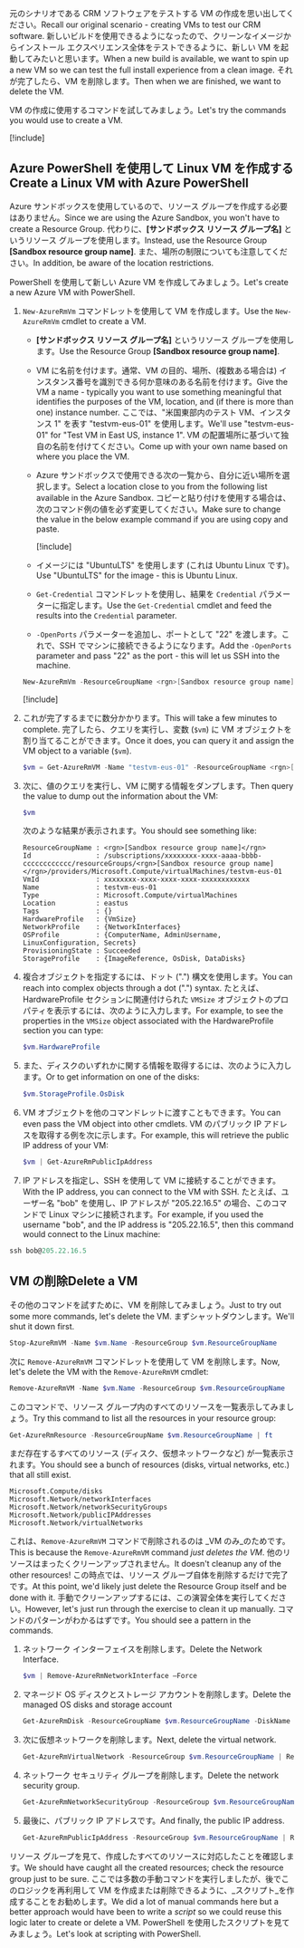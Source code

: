 <span data-ttu-id="ad9f6-101">元のシナリオである CRM ソフトウェアをテストする VM の作成を思い出してください。</span><span class="sxs-lookup"><span data-stu-id="ad9f6-101">Recall our original scenario - creating VMs to test our CRM software.</span></span> <span data-ttu-id="ad9f6-102">新しいビルドを使用できるようになったので、クリーンなイメージからインストール エクスペリエンス全体をテストできるように、新しい VM を起動してみたいと思います。</span><span class="sxs-lookup"><span data-stu-id="ad9f6-102">When a new build is available, we want to spin up a new VM so we can test the full install experience from a clean image.</span></span> <span data-ttu-id="ad9f6-103">それが完了したら、VM を削除します。</span><span class="sxs-lookup"><span data-stu-id="ad9f6-103">Then when we are finished, we want to delete the VM.</span></span>

<span data-ttu-id="ad9f6-104">VM の作成に使用するコマンドを試してみましょう。</span><span class="sxs-lookup"><span data-stu-id="ad9f6-104">Let's try the commands you would use to create a VM.</span></span>

<!-- Activate the sandbox -->
[!include[](../../../includes/azure-sandbox-activate.md)]

## <a name="create-a-linux-vm-with-azure-powershell"></a><span data-ttu-id="ad9f6-105">Azure PowerShell を使用して Linux VM を作成する</span><span class="sxs-lookup"><span data-stu-id="ad9f6-105">Create a Linux VM with Azure PowerShell</span></span>

<span data-ttu-id="ad9f6-106">Azure サンドボックスを使用しているので、リソース グループを作成する必要はありません。</span><span class="sxs-lookup"><span data-stu-id="ad9f6-106">Since we are using the Azure Sandbox, you won't have to create a Resource Group.</span></span> <span data-ttu-id="ad9f6-107">代わりに、**<rgn>[サンドボックス リソース グループ名]</rgn>** というリソース グループを使用します。</span><span class="sxs-lookup"><span data-stu-id="ad9f6-107">Instead, use the Resource Group **<rgn>[Sandbox resource group name]</rgn>**.</span></span> <span data-ttu-id="ad9f6-108">また、場所の制限についても注意してください。</span><span class="sxs-lookup"><span data-stu-id="ad9f6-108">In addition, be aware of the location restrictions.</span></span>

<span data-ttu-id="ad9f6-109">PowerShell を使用して新しい Azure VM を作成してみましょう。</span><span class="sxs-lookup"><span data-stu-id="ad9f6-109">Let's create a new Azure VM with PowerShell.</span></span>

1. <span data-ttu-id="ad9f6-110">`New-AzureRmVm` コマンドレットを使用して VM を作成します。</span><span class="sxs-lookup"><span data-stu-id="ad9f6-110">Use the `New-AzureRmVm` cmdlet to create a VM.</span></span>
    - <span data-ttu-id="ad9f6-111">**<rgn>[サンドボックス リソース グループ名]</rgn>** というリソース グループを使用します。</span><span class="sxs-lookup"><span data-stu-id="ad9f6-111">Use the Resource Group **<rgn>[Sandbox resource group name]</rgn>**.</span></span>
    - <span data-ttu-id="ad9f6-112">VM に名前を付けます。通常、VM の目的、場所、(複数ある場合は) インスタンス番号を識別できる何か意味のある名前を付けます。</span><span class="sxs-lookup"><span data-stu-id="ad9f6-112">Give the VM a name - typically you want to use something meaningful that identifies the purposes of the VM, location, and (if there is more than one) instance number.</span></span> <span data-ttu-id="ad9f6-113">ここでは、"米国東部内のテスト VM、インスタンス 1" を表す "testvm-eus-01" を使用します。</span><span class="sxs-lookup"><span data-stu-id="ad9f6-113">We'll use "testvm-eus-01" for "Test VM in East US, instance 1".</span></span> <span data-ttu-id="ad9f6-114">VM の配置場所に基づいて独自の名前を付けてください。</span><span class="sxs-lookup"><span data-stu-id="ad9f6-114">Come up with your own name based on where you place the VM.</span></span>
    - <span data-ttu-id="ad9f6-115">Azure サンドボックスで使用できる次の一覧から、自分に近い場所を選択します。</span><span class="sxs-lookup"><span data-stu-id="ad9f6-115">Select a location close to you from the following list available in the Azure Sandbox.</span></span> <span data-ttu-id="ad9f6-116">コピーと貼り付けを使用する場合は、次のコマンド例の値を必ず変更してください。</span><span class="sxs-lookup"><span data-stu-id="ad9f6-116">Make sure to change the value in the below example command if you are using copy and paste.</span></span>

        [!include[](../../../includes/azure-sandbox-regions-note.md)]

    - <span data-ttu-id="ad9f6-117">イメージには "UbuntuLTS" を使用します (これは Ubuntu Linux です)。</span><span class="sxs-lookup"><span data-stu-id="ad9f6-117">Use "UbuntuLTS" for the image - this is Ubuntu Linux.</span></span>
    - <span data-ttu-id="ad9f6-118">`Get-Credential` コマンドレットを使用し、結果を `Credential` パラメーターに指定します。</span><span class="sxs-lookup"><span data-stu-id="ad9f6-118">Use the `Get-Credential` cmdlet and feed the results into the `Credential` parameter.</span></span>
    - <span data-ttu-id="ad9f6-119">`-OpenPorts` パラメーターを追加し、ポートとして "22" を渡します。これで、SSH でマシンに接続できるようになります。</span><span class="sxs-lookup"><span data-stu-id="ad9f6-119">Add the `-OpenPorts` parameter and pass "22" as the port - this will let us SSH into the machine.</span></span>
 
    ```powershell
    New-AzureRmVm -ResourceGroupName <rgn>[Sandbox resource group name]</rgn> -Name "testvm-eus-01" -Credential (Get-Credential) -Location "East US" -Image UbuntuLTS -OpenPorts 22
    ```

    [!include[](../../../includes/azure-cloudshell-copy-paste-tip.md)]
    
1. <span data-ttu-id="ad9f6-120">これが完了するまでに数分かかります。</span><span class="sxs-lookup"><span data-stu-id="ad9f6-120">This will take a few minutes to complete.</span></span> <span data-ttu-id="ad9f6-121">完了したら、クエリを実行し、変数 (`$vm`) に VM オブジェクトを割り当てることができます。</span><span class="sxs-lookup"><span data-stu-id="ad9f6-121">Once it does, you can query it and assign the VM object to a variable (`$vm`).</span></span>

    ```powershell
    $vm = Get-AzureRmVM -Name "testvm-eus-01" -ResourceGroupName <rgn>[Sandbox resource group name]</rgn>
    ```
    
1. <span data-ttu-id="ad9f6-122">次に、値のクエリを実行し、VM に関する情報をダンプします。</span><span class="sxs-lookup"><span data-stu-id="ad9f6-122">Then query the value to dump out the information about the VM:</span></span>

    ```powershell
    $vm
    ```

    <span data-ttu-id="ad9f6-123">次のような結果が表示されます。</span><span class="sxs-lookup"><span data-stu-id="ad9f6-123">You should see something like:</span></span>

    ```output
    ResourceGroupName : <rgn>[Sandbox resource group name]</rgn>
    Id                : /subscriptions/xxxxxxxx-xxxx-aaaa-bbbb-cccccccccccc/resourceGroups/<rgn>[Sandbox resource group name]</rgn>/providers/Microsoft.Compute/virtualMachines/testvm-eus-01
    VmId              : xxxxxxxx-xxxx-xxxx-xxxx-xxxxxxxxxxxx
    Name              : testvm-eus-01
    Type              : Microsoft.Compute/virtualMachines
    Location          : eastus
    Tags              : {}
    HardwareProfile   : {VmSize}
    NetworkProfile    : {NetworkInterfaces}
    OSProfile         : {ComputerName, AdminUsername, LinuxConfiguration, Secrets}
    ProvisioningState : Succeeded
    StorageProfile    : {ImageReference, OsDisk, DataDisks}
    ```
    
1. <span data-ttu-id="ad9f6-124">複合オブジェクトを指定するには、ドット (".") 構文を使用します。</span><span class="sxs-lookup"><span data-stu-id="ad9f6-124">You can reach into complex objects through a dot (".") syntax.</span></span> <span data-ttu-id="ad9f6-125">たとえば、HardwareProfile セクションに関連付けられた `VMSize` オブジェクトのプロパティを表示するには、次のように入力します。</span><span class="sxs-lookup"><span data-stu-id="ad9f6-125">For example, to see the properties in the `VMSize` object associated with the HardwareProfile section you can type:</span></span>

    ```powershell
    $vm.HardwareProfile
    ```

1. <span data-ttu-id="ad9f6-126">また、ディスクのいずれかに関する情報を取得するには、次のように入力します。</span><span class="sxs-lookup"><span data-stu-id="ad9f6-126">Or to get information on one of the disks:</span></span>

    ```powershell
    $vm.StorageProfile.OsDisk
    ```

1. <span data-ttu-id="ad9f6-127">VM オブジェクトを他のコマンドレットに渡すこともできます。</span><span class="sxs-lookup"><span data-stu-id="ad9f6-127">You can even pass the VM object into other cmdlets.</span></span> <span data-ttu-id="ad9f6-128">VM のパブリック IP アドレスを取得する例を次に示します。</span><span class="sxs-lookup"><span data-stu-id="ad9f6-128">For example, this will retrieve the public IP address of your VM:</span></span>

    ```powershell
    $vm | Get-AzureRmPublicIpAddress
    ```

1. <span data-ttu-id="ad9f6-129">IP アドレスを指定し、SSH を使用して VM に接続することができます。</span><span class="sxs-lookup"><span data-stu-id="ad9f6-129">With the IP address, you can connect to the VM with SSH.</span></span> <span data-ttu-id="ad9f6-130">たとえば、ユーザー名 "bob" を使用し、IP アドレスが "205.22.16.5" の場合、このコマンドで Linux マシンに接続されます。</span><span class="sxs-lookup"><span data-stu-id="ad9f6-130">For example, if you used the username "bob", and the IP address is "205.22.16.5", then this command would connect to the Linux machine:</span></span>

```powershell
ssh bob@205.22.16.5
```

## <a name="delete-a-vm"></a><span data-ttu-id="ad9f6-131">VM の削除</span><span class="sxs-lookup"><span data-stu-id="ad9f6-131">Delete a VM</span></span>

<span data-ttu-id="ad9f6-132">その他のコマンドを試すために、VM を削除してみましょう。</span><span class="sxs-lookup"><span data-stu-id="ad9f6-132">Just to try out some more commands, let's delete the VM.</span></span> <span data-ttu-id="ad9f6-133">まずシャットダウンします。</span><span class="sxs-lookup"><span data-stu-id="ad9f6-133">We'll shut it down first.</span></span>

```powershell
Stop-AzureRmVM -Name $vm.Name -ResourceGroup $vm.ResourceGroupName
```

<span data-ttu-id="ad9f6-134">次に `Remove-AzureRmVM` コマンドレットを使用して VM を削除します。</span><span class="sxs-lookup"><span data-stu-id="ad9f6-134">Now, let's delete the VM with the `Remove-AzureRmVM` cmdlet:</span></span>

```powershell
Remove-AzureRmVM -Name $vm.Name -ResourceGroup $vm.ResourceGroupName
```

<span data-ttu-id="ad9f6-135">このコマンドで、リソース グループ内のすべてのリソースを一覧表示してみましょう。</span><span class="sxs-lookup"><span data-stu-id="ad9f6-135">Try this command to list all the resources in your resource group:</span></span>

```powershell
Get-AzureRmResource -ResourceGroupName $vm.ResourceGroupName | ft
```

<span data-ttu-id="ad9f6-136">まだ存在するすべてのリソース (ディスク、仮想ネットワークなど) が一覧表示されます。</span><span class="sxs-lookup"><span data-stu-id="ad9f6-136">You should see a bunch of resources (disks, virtual networks, etc.) that all still exist.</span></span> 

```output
Microsoft.Compute/disks
Microsoft.Network/networkInterfaces
Microsoft.Network/networkSecurityGroups
Microsoft.Network/publicIPAddresses
Microsoft.Network/virtualNetworks
```

<span data-ttu-id="ad9f6-137">これは、`Remove-AzureRmVM` コマンドで削除されるのは _VM のみ_のためです。</span><span class="sxs-lookup"><span data-stu-id="ad9f6-137">This is because the `Remove-AzureRmVM` command _just deletes the VM_.</span></span> <span data-ttu-id="ad9f6-138">他のリソースはまったくクリーンアップされません。</span><span class="sxs-lookup"><span data-stu-id="ad9f6-138">It doesn't cleanup any of the other resources!</span></span> <span data-ttu-id="ad9f6-139">この時点では、リソース グループ自体を削除するだけで完了です。</span><span class="sxs-lookup"><span data-stu-id="ad9f6-139">At this point, we'd likely just delete the Resource Group itself and be done with it.</span></span> <span data-ttu-id="ad9f6-140">手動でクリーンアップするには、この演習全体を実行してください。</span><span class="sxs-lookup"><span data-stu-id="ad9f6-140">However, let's just run through the exercise to clean it up manually.</span></span> <span data-ttu-id="ad9f6-141">コマンドのパターンがわかるはずです。</span><span class="sxs-lookup"><span data-stu-id="ad9f6-141">You should see a pattern in the commands.</span></span>

1. <span data-ttu-id="ad9f6-142">ネットワーク インターフェイスを削除します。</span><span class="sxs-lookup"><span data-stu-id="ad9f6-142">Delete the Network Interface.</span></span>

    ```powershell
    $vm | Remove-AzureRmNetworkInterface –Force
    ```
    
1. <span data-ttu-id="ad9f6-143">マネージド OS ディスクとストレージ アカウントを削除します。</span><span class="sxs-lookup"><span data-stu-id="ad9f6-143">Delete the managed OS disks and storage account</span></span>

    ```powershell
    Get-AzureRmDisk -ResourceGroupName $vm.ResourceGroupName -DiskName $vm.StorageProfile.OSDisk.Name | Remove-AzureRmDisk -Force
    ```

1. <span data-ttu-id="ad9f6-144">次に仮想ネットワークを削除します。</span><span class="sxs-lookup"><span data-stu-id="ad9f6-144">Next, delete the virtual network.</span></span>

    ```powershell
    Get-AzureRmVirtualNetwork -ResourceGroup $vm.ResourceGroupName | Remove-AzureRmVirtualNetwork -Force
    ```

1. <span data-ttu-id="ad9f6-145">ネットワーク セキュリティ グループを削除します。</span><span class="sxs-lookup"><span data-stu-id="ad9f6-145">Delete the network security group.</span></span>

    ```powershell
    Get-AzureRmNetworkSecurityGroup -ResourceGroup $vm.ResourceGroupName | Remove-AzureRmNetworkSecurityGroup -Force
    ```

1. <span data-ttu-id="ad9f6-146">最後に、パブリック IP アドレスです。</span><span class="sxs-lookup"><span data-stu-id="ad9f6-146">And finally, the public IP address.</span></span>

    ```powershell
    Get-AzureRmPublicIpAddress -ResourceGroup $vm.ResourceGroupName | Remove-AzureRmPublicIpAddress -Force
    ```

<span data-ttu-id="ad9f6-147">リソース グループを見て、作成したすべてのリソースに対応したことを確認します。</span><span class="sxs-lookup"><span data-stu-id="ad9f6-147">We should have caught all the created resources; check the resource group just to be sure.</span></span> <span data-ttu-id="ad9f6-148">ここでは多数の手動コマンドを実行しましたが、後でこのロジックを再利用して VM を作成または削除できるように、_スクリプト_を作成することをお勧めします。</span><span class="sxs-lookup"><span data-stu-id="ad9f6-148">We did a lot of manual commands here but a better approach would have been to write a _script_ so we could reuse this logic later to create or delete a VM.</span></span> <span data-ttu-id="ad9f6-149">PowerShell を使用したスクリプトを見てみましょう。</span><span class="sxs-lookup"><span data-stu-id="ad9f6-149">Let's look at scripting with PowerShell.</span></span>